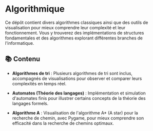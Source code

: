 # Algorithmique

Ce dépôt contient divers algorithmes classiques ainsi que des outils de visualisation pour mieux comprendre leur complexité et leur fonctionnement. Vous y trouverez des implémentations de structures fondamentales et des algorithmes explorant différentes branches de l'informatique.

## 📚 Contenu

- **Algorithmes de tri** : Plusieurs algorithmes de tri sont inclus, accompagnés de visualisations pour observer et comparer leurs complexités en temps réel.
  
- **Automates (Théorie des langages)** : Implémentation et simulation d'automates finis pour illustrer certains concepts de la théorie des langages formels.
  
- **Algorithme A** : Visualisation de l'algorithme A* (A star) pour la recherche de chemin, avec Pygame, pour mieux comprendre son efficacité dans la recherche de chemins optimaux.

